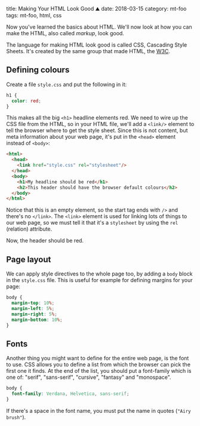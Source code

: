 title: Making Your HTML Look Good ⛰
date: 2018-03-15
category: mt-foo
tags: mt-foo, html, css

Now you've learned the basics about HTML. We'll now look at how you
can make the HTML, also called _markup_, look good.

The language for making HTML look good is called CSS, Cascading Style
Sheets. It's created by the same group that made HTML, the
[W3C](http://w3c.org).

## Defining colours 

Create a file `style.css` and put the following in it:

```css
h1 {
  color: red;
}
```

This makes all the big `<h1>` headline elements red. We need to wire
up the CSS file from the HTML, so in your HTML file, we'll add a
`<link/>`  element to tell the browser where to get the style
sheet. Since this is not content, but meta information about your web
page, it's put in the `<head>` element instead of `<body>`:

```html
<html>
  <head>
    <link href="style.css" rel="stylesheet"/>
  </head>
  <body>
    <h1>My headline should be red</h1>
    <h2>This header should have the browser default colours</h2>
  </body>
</html>
```

Notice that this is an empty element, so the start tag ends with `/>`
and there's no `</link>`. The `<link>` element is used for linking
lots of things to our web page, so we must tell it that it's a
`stylesheet` by using the `rel` (relation) attribute.

Now, the header should be red.

## Page layout

We can apply style directives to the whole page too, by adding a
`body` block in the `style.css` file. This is useful for example for
defining margins for your page:

```css
body {
  margin-top: 10%;
  margin-left: 5%;
  margin-right: 5%;
  margin-bottom: 10%;
}
```

## Fonts

Another thing you might want to define for the entire web page, is the
font to use. CSS allows you to define a list from which the browser
can pick the first one it finds. At the end of the list, you should
put a font-family which is one of: "serif", "sans-serif", "cursive",
"fantasy" and "monospace".

```css
body {
  font-family: Verdana, Helvetica, sans-serif;
}
```

If there's a space in the font name, you must put the name in quotes
(`"Airy brush"`).

